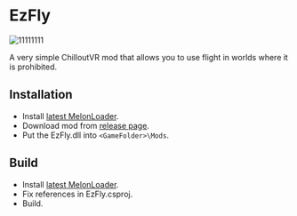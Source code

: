 # EzFly
![11111111](https://user-images.githubusercontent.com/20557088/184513771-79de40f8-3aaf-4a58-883a-bcec50f15f51.png)

A very simple ChilloutVR mod that allows you to use flight in worlds where it is prohibited.

## Installation
* Install [latest MelonLoader](https://github.com/LavaGang/MelonLoader).
* Download mod from [release page](https://github.com/LeakyRUS/EzFly/releases).
* Put the EzFly.dll into `<GameFolder>\Mods`.

## Build
* Install [latest MelonLoader](https://github.com/LavaGang/MelonLoader).
* Fix references in EzFly.csproj.
* Build.
